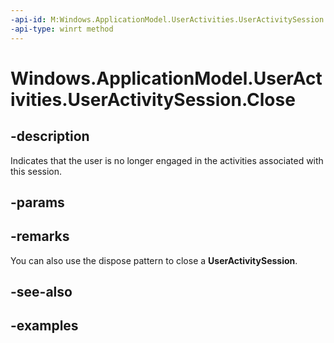 ```yaml
---
-api-id: M:Windows.ApplicationModel.UserActivities.UserActivitySession.Close
-api-type: winrt method
---
```


<!-- Method syntax.
public void UserActivitySession.Close()
-->

# Windows.ApplicationModel.UserActivities.UserActivitySession.Close

## -description

Indicates that the user is no longer engaged in the activities associated with this session.

## -params

## -remarks

You can also use the dispose pattern to close a **UserActivitySession**.

## -see-also

## -examples
